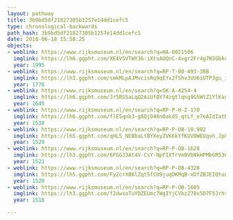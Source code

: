 ```yaml
---
layout: pathway
title: 3b9bd5df21827305b1257e14dd1cefc5
type: chronological-backwards
path_hash: 3b9bd5df21827305b1257e14dd1cefc5
date: 2018-06-18 15:58:25
objects:
- weblink: https://www.rijksmuseum.nl/en/search?q=HA-0021506
  imglink: https://lh6.ggpht.com/XE4V5VTWY36-iXtsAUQnC-4vgr2Fr4g7N5GbkcVuN6_NhPNlhdw4iDUnwjC6BcvGyNyotcdQE3DJTxoNu2zWuZGFmZfl=s200
  year: 1995
- weblink: https://www.rijksmuseum.nl/en/search?q=RP-T-00-493-38B
  imglink: https://lh3.ggpht.com/smkMLpAJMvcisRq9qEYx2fShv3UU6iUTP3gu_iGZP_kWMttx5SnNIRTmxjQnNjehHdXuXhmuB0knUGm8ZhySRQvqVtU=s200
  year: 1778
- weblink: https://www.rijksmuseum.nl/en/search?q=SK-A-4254-4
  imglink: https://lh6.ggpht.com/Jr5RS5aLqQ2AiUfQY74zgtlqng9G5WtZ1YlKagvFd2jkdzBtrkhRGlfuJyQrbRx1jWsmcgfQWVEXjsWSPhNW23QigA=s200
  year: 1645
- weblink: https://www.rijksmuseum.nl/en/search?q=RP-P-H-Z-170
  imglink: https://lh6.ggpht.com/flE5qnb3-g8QjO46nOakd5_qtLf_e7eAIdIatNubnTQxl64IEkMFzHE6zMONpoKulKagNMiodXr8CU9StC6w9H-PONk=s200
  year: 1538
- weblink: https://www.rijksmuseum.nl/en/search?q=RP-P-OB-10.982
  imglink: https://lh5.ggpht.com/qHL5_NEBbaLtBYXeyZVK6kYfKUV0WEUquh_Jp8O9AaXUwMj4A1wkoojQRZSGFlyR7Xi8DVD1-7A4QCyCKsnsnPiHyjI=s200
  year: 1529
- weblink: https://www.rijksmuseum.nl/en/search?q=RP-P-OB-1628
  imglink: https://lh3.ggpht.com/6FGGJ3At4V-CsY-NpFIXTrVm9VbNkHPMbGR536bjzQGvRL7nvqjXDqSCfwJz3qgHyWKTu67r9sD4f-TPnwJapR0h4isz=s200
  year: 1521
- weblink: https://www.rijksmuseum.nl/en/search?q=RP-P-OB-4328
  imglink: https://lh5.ggpht.com/Fy2crXB6lZqt5fCU9juqOKMqB-xDfZBJEIQtudZ91P9oQ6m_FiN874ng_6SCobCvLvxRO2Zl2bDyLzpn67Tx9PUv5Mo=s200
  year: 1520
- weblink: https://www.rijksmuseum.nl/en/search?q=RP-P-OB-1605
  imglink: https://lh3.ggpht.com/f2dwsoTuYDZEUmc7WgIYjCVbzZ78x5D7F5Jrhs4QKo7ES9WbaWK42HjB3in5zVFnlDaJIAeOYR4FoIG7_dnEwf9aQOk=s200
  year: 1518

---
```

